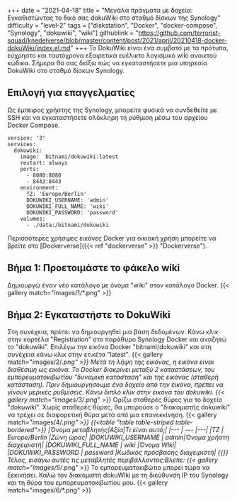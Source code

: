 +++
date = "2021-04-18"
title = "Μεγάλα πράγματα με δοχεία: Εγκαθιστώντας το δικό σας dokuWiki στο σταθμό δίσκων της Synology"
difficulty = "level-2"
tags = ["diskstation", "Docker", "docker-compose", "Synology", "dokuwiki", "wiki"]
githublink = "https://github.com/terrorist-squad/knedelverse/blob/master/content/post/2021/april/20210418-docker-dokuWiki/index.el.md"
+++
Το DokuWiki είναι ένα συμβατό με τα πρότυπα, εύχρηστο και ταυτόχρονα εξαιρετικά ευέλικτο λογισμικό wiki ανοικτού κώδικα. Σήμερα θα σας δείξω πώς να εγκαταστήσετε μια υπηρεσία DokuWiki στο σταθμό δίσκων Synology.
## Επιλογή για επαγγελματίες
Ως έμπειρος χρήστης της Synology, μπορείτε φυσικά να συνδεθείτε με SSH και να εγκαταστήσετε ολόκληρη τη ρύθμιση μέσω του αρχείου Docker Compose.
```
version: '3'
services:
  dokuwiki:
    image:  bitnami/dokuwiki:latest
    restart: always
    ports:
      - 8080:8080
      - 8443:8443
    environment:
      TZ: 'Europe/Berlin'
      DOKUWIKI_USERNAME: 'admin'
      DOKUWIKI_FULL_NAME: 'wiki'
      DOKUWIKI_PASSWORD: 'password'
    volumes:
      - ./data:/bitnami/dokuwiki

```
Περισσότερες χρήσιμες εικόνες Docker για οικιακή χρήση μπορείτε να βρείτε στο [Dockerverse]({{< ref "dockerverse" >}} "Dockerverse").
## Βήμα 1: Προετοιμάστε το φάκελο wiki
Δημιουργώ έναν νέο κατάλογο με όνομα "wiki" στον κατάλογο Docker.
{{< gallery match="images/1/*.png" >}}

## Βήμα 2: Εγκαταστήστε το DokuWiki
Στη συνέχεια, πρέπει να δημιουργηθεί μια βάση δεδομένων. Κάνω κλικ στην καρτέλα "Registration" στο παράθυρο Synology Docker και αναζητώ το "dokuwiki". Επιλέγω την εικόνα Docker "bitnami/dokuwiki" και στη συνέχεια κάνω κλικ στην ετικέτα "latest".
{{< gallery match="images/2/*.png" >}}
Μετά τη λήψη της εικόνας, η εικόνα είναι διαθέσιμη ως εικόνα. Το Docker διακρίνει μεταξύ 2 καταστάσεων, του εμπορευματοκιβωτίου "δυναμική κατάσταση" και της εικόνας (σταθερή κατάσταση). Πριν δημιουργήσουμε ένα δοχείο από την εικόνα, πρέπει να γίνουν μερικές ρυθμίσεις. Κάνω διπλό κλικ στην εικόνα του dokuwiki.
{{< gallery match="images/3/*.png" >}}
Ορίζω σταθερές θύρες για το δοχείο "dokuwiki". Χωρίς σταθερές θύρες, θα μπορούσε ο "διακομιστής dokuwiki" να τρέχει σε διαφορετική θύρα μετά από μια επανεκκίνηση.
{{< gallery match="images/4/*.png" >}}
{{<table "table table-striped table-bordered">}}
|Όνομα μεταβλητής|Αξία|Τι είναι αυτό;|
|--- | --- |---|
|TZ	| Europe/Berlin	|Ζώνη ώρας|
|DOKUWIKI_USERNAME	| admin|Όνομα χρήστη διαχειριστή|
|DOKUWIKI_FULL_NAME |	wiki	|Όνομα WIki|
|DOKUWIKI_PASSWORD	| password	|Κωδικός πρόσβασης διαχειριστή|
{{</table>}}
Τέλος, εισάγω αυτές τις μεταβλητές περιβάλλοντος:Βλέπε:
{{< gallery match="images/5/*.png" >}}
Το εμπορευματοκιβώτιο μπορεί τώρα να ξεκινήσει. Καλώ τον διακομιστή dokuWIki με τη διεύθυνση IP του Synology και τη θύρα του εμπορευματοκιβωτίου μου.
{{< gallery match="images/6/*.png" >}}
